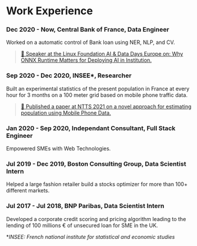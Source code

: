 # Work Experience

### Dec 2020 - Now, Central Bank of France, Data Engineer

Worked on a automatic control of Bank loan using NER, NLP, and CV.

> [🎤 Speaker at the Linux Foundation AI & Data Days Europe on: Why ONNX Runtime Matters for Deploying AI in Institution.](https://events.linuxfoundation.org/lf-ai-data-day-eu-virtual/program/schedule/)

### Sep 2020 - Dec 2020, INSEE*, Researcher

Built an experimental statistics of the present population in France at every hour for 3 months on a 100 meter grid based on mobile phone traffic data.

>[📃 Published a paper at NTTS 2021 on a novel approach for estimating population using Mobile Phone Data.](https://coms.events/NTTS2021/data/abstracts/en/abstract_0108.html)

### Jan 2020 - Sep 2020, Independant Consultant, Full Stack Engineer

Empowered SMEs with Web Technologies.

### Jul 2019 - Dec 2019, Boston Consulting Group, Data Scientist Intern

Helped a large fashion retailer build a stocks optimizer for more than 100+ different markets.

### Jul 2017 - Jul 2018, BNP Paribas, Data Scientist Intern

Developed a corporate credit scoring and pricing algorithm leading to the lending of 100 millions € of unsecured loan for SME in the UK. 


**INSEE: French national institute for statistical and economic studies*